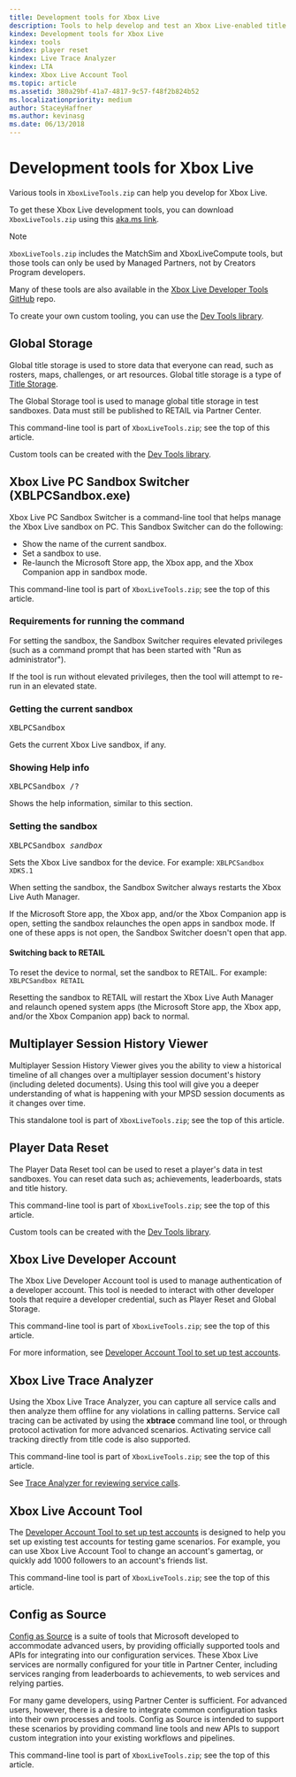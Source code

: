 ```yaml
---
title: Development tools for Xbox Live
description: Tools to help develop and test an Xbox Live-enabled title.
kindex: Development tools for Xbox Live
kindex: tools
kindex: player reset
kindex: Live Trace Analyzer
kindex: LTA
kindex: Xbox Live Account Tool
ms.topic: article
ms.assetid: 380a29bf-41a7-4817-9c57-f48f2b824b52
ms.localizationpriority: medium
author: StaceyHaffner
ms.author: kevinasg
ms.date: 06/13/2018
---
```


# Development tools for Xbox Live

Various tools in `XboxLiveTools.zip` can help you develop for Xbox Live.

To get these Xbox Live development tools, you can download `XboxLiveTools.zip` using this [aka.ms link](https://aka.ms/xboxliveuwptools).

> [!NOTE]
> `XboxLiveTools.zip` includes the MatchSim and XboxLiveCompute tools, but those tools can only be used by Managed Partners, not by Creators Program developers.

Many of these tools are also available in the [Xbox Live Developer Tools GitHub](https://github.com/Microsoft/xbox-live-developer-tools) repo.

To create your own custom tooling, you can use the [Dev Tools library](https://www.nuget.org/packages/Microsoft.Xbox.Services.DevTools).


## Global Storage

Global title storage is used to store data that everyone can read, such as rosters, maps, challenges, or art resources.
Global title storage is a type of [Title Storage](../../features/cloud-storage/title-storage/live-title-storage-nav.md).

The Global Storage tool is used to manage global title storage in test sandboxes.
Data must still be published to RETAIL via Partner Center.

This command-line tool is part of `XboxLiveTools.zip`; see the top of this article.

Custom tools can be created with the [Dev Tools library](https://www.nuget.org/packages/Microsoft.Xbox.Services.DevTools).


<a id="xpssc"></a>

## Xbox Live PC Sandbox Switcher (XBLPCSandbox.exe)

Xbox Live PC Sandbox Switcher is a command-line tool that helps manage the Xbox Live sandbox on PC.
This Sandbox Switcher can do the following:

* Show the name of the current sandbox.
* Set a sandbox to use.
* Re-launch the Microsoft Store app, the Xbox app, and the Xbox Companion app in sandbox mode.

This command-line tool is part of `XboxLiveTools.zip`; see the top of this article.


### Requirements for running the command

For setting the sandbox, the Sandbox Switcher requires elevated privileges (such as a command prompt that has been started with "Run as administrator").

If the tool is run without elevated privileges, then the tool will attempt to re-run in an elevated state.


### Getting the current sandbox

<pre>
XBLPCSandbox
</pre>

Gets the current Xbox Live sandbox, if any.


### Showing Help info

<pre>
XBLPCSandbox /?
</pre>

Shows the help information, similar to this section.


### Setting the sandbox

<pre>
XBLPCSandbox <i>sandbox</i>
</pre>

Sets the Xbox Live sandbox for the device.
For example: `XBLPCSandbox XDKS.1`

When setting the sandbox, the Sandbox Switcher always restarts the Xbox Live Auth Manager.

If the Microsoft Store app, the Xbox app, and/or the Xbox Companion app is open, setting the sandbox relaunches the open apps in sandbox mode.
If one of these apps is not open, the Sandbox Switcher doesn't open that app.


#### Switching back to RETAIL

To reset the device to normal, set the sandbox to RETAIL.
For example: `XBLPCSandbox RETAIL`

Resetting the sandbox to RETAIL will restart the Xbox Live Auth Manager and relaunch opened system apps (the Microsoft Store app, the Xbox app, and/or the Xbox Companion app) back to normal.


## Multiplayer Session History Viewer

Multiplayer Session History Viewer gives you the ability to view a historical timeline of all changes over a multiplayer session document's history (including deleted documents).
Using this tool will give you a deeper understanding of what is happening with your MPSD session documents as it changes over time.

This standalone tool is part of `XboxLiveTools.zip`; see the top of this article.


## Player Data Reset

The Player Data Reset tool can be used to reset a player's data in test sandboxes.
You can reset data such as; achievements, leaderboards, stats and title history.

This command-line tool is part of `XboxLiveTools.zip`; see the top of this article.

Custom tools can be created with the [Dev Tools library](https://www.nuget.org/packages/Microsoft.Xbox.Services.DevTools).


## Xbox Live Developer Account

The Xbox Live Developer Account tool is used to manage authentication of a developer account.
This tool is needed to interact with other developer tools that require a developer credential, such as Player Reset and Global Storage.

This command-line tool is part of `XboxLiveTools.zip`; see the top of this article.

For more information, see [Developer Account Tool to set up test accounts](../test-accounts/live-account-tool.md).


## Xbox Live Trace Analyzer

Using the Xbox Live Trace Analyzer, you can capture all service calls and then analyze them offline for any violations in calling patterns.
Service call tracing can be activated by using the **xbtrace** command line tool, or through protocol activation for more advanced scenarios.
Activating service call tracking directly from title code is also supported.

This command-line tool is part of `XboxLiveTools.zip`; see the top of this article.

See [Trace Analyzer for reviewing service calls](live-trace-analyzer.md).


## Xbox Live Account Tool  

The [Developer Account Tool to set up test accounts](../test-accounts/live-account-tool.md) is designed to help you set up existing test accounts for testing game scenarios.
For example, you can use Xbox Live Account Tool to change an account's gamertag, or quickly add 1000 followers to an account's friends list.

This command-line tool is part of `XboxLiveTools.zip`; see the top of this article.


## Config as Source

[Config as Source](https://github.com/Microsoft/xbox-live-developer-tools/blob/master/CONFIGASSOURCE.md) is a suite of tools that Microsoft developed to accommodate advanced users, by providing officially supported tools and APIs for integrating into our configuration services.
These Xbox Live services are normally configured for your title in Partner Center, including services ranging from leaderboards to achievements, to web services and relying parties.

For many game developers, using Partner Center is sufficient.
For advanced users, however, there is a desire to integrate common configuration tasks into their own processes and tools.
Config as Source is intended to support these scenarios by providing command line tools and new APIs to support custom integration into your existing workflows and pipelines.

This command-line tool is part of `XboxLiveTools.zip`; see the top of this article.
